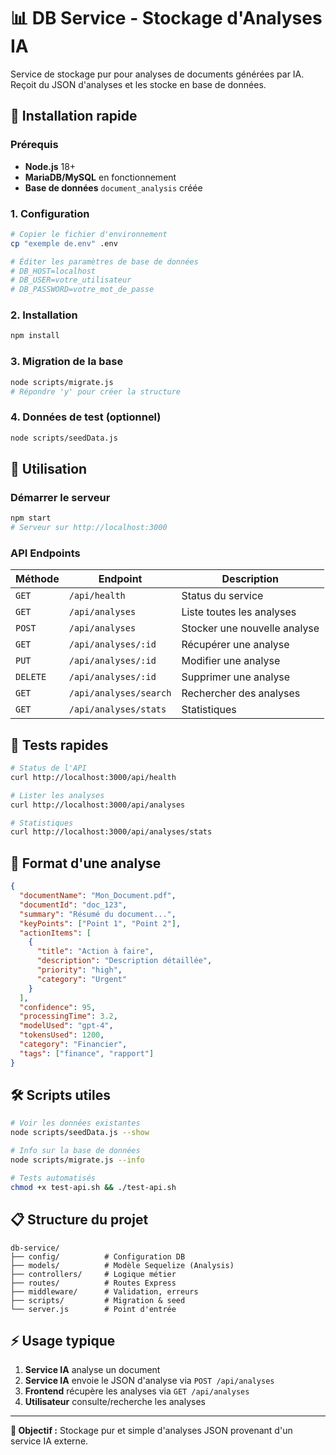 # 📊 DB Service - Stockage d'Analyses IA

Service de stockage pur pour analyses de documents générées par IA. Reçoit du JSON d'analyses et les stocke en base de données.

## 🚀 Installation rapide

### Prérequis
- **Node.js** 18+
- **MariaDB/MySQL** en fonctionnement
- **Base de données** `document_analysis` créée

### 1. Configuration

```bash
# Copier le fichier d'environnement
cp "exemple de.env" .env

# Éditer les paramètres de base de données
# DB_HOST=localhost
# DB_USER=votre_utilisateur
# DB_PASSWORD=votre_mot_de_passe
```

### 2. Installation

```bash
npm install
```

### 3. Migration de la base

```bash
node scripts/migrate.js
# Répondre 'y' pour créer la structure
```

### 4. Données de test (optionnel)

```bash
node scripts/seedData.js
```

## 🎯 Utilisation

### Démarrer le serveur

```bash
npm start
# Serveur sur http://localhost:3000
```

### API Endpoints

| Méthode | Endpoint | Description |
|---------|----------|-------------|
| `GET` | `/api/health` | Status du service |
| `GET` | `/api/analyses` | Liste toutes les analyses |
| `POST` | `/api/analyses` | Stocker une nouvelle analyse |
| `GET` | `/api/analyses/:id` | Récupérer une analyse |
| `PUT` | `/api/analyses/:id` | Modifier une analyse |
| `DELETE` | `/api/analyses/:id` | Supprimer une analyse |
| `GET` | `/api/analyses/search` | Rechercher des analyses |
| `GET` | `/api/analyses/stats` | Statistiques |

## 🧪 Tests rapides

```bash
# Status de l'API
curl http://localhost:3000/api/health

# Lister les analyses
curl http://localhost:3000/api/analyses

# Statistiques
curl http://localhost:3000/api/analyses/stats
```

## 📝 Format d'une analyse

```json
{
  "documentName": "Mon_Document.pdf",
  "documentId": "doc_123",
  "summary": "Résumé du document...",
  "keyPoints": ["Point 1", "Point 2"],
  "actionItems": [
    {
      "title": "Action à faire",
      "description": "Description détaillée",
      "priority": "high",
      "category": "Urgent"
    }
  ],
  "confidence": 95,
  "processingTime": 3.2,
  "modelUsed": "gpt-4",
  "tokensUsed": 1200,
  "category": "Financier",
  "tags": ["finance", "rapport"]
}
```

## 🛠️ Scripts utiles

```bash
# Voir les données existantes
node scripts/seedData.js --show

# Info sur la base de données
node scripts/migrate.js --info

# Tests automatisés
chmod +x test-api.sh && ./test-api.sh
```

## 📋 Structure du projet

```
db-service/
├── config/          # Configuration DB
├── models/          # Modèle Sequelize (Analysis)
├── controllers/     # Logique métier
├── routes/          # Routes Express
├── middleware/      # Validation, erreurs
├── scripts/         # Migration & seed
└── server.js        # Point d'entrée
```

## ⚡ Usage typique

1. **Service IA** analyse un document
2. **Service IA** envoie le JSON d'analyse via `POST /api/analyses`
3. **Frontend** récupère les analyses via `GET /api/analyses`
4. **Utilisateur** consulte/recherche les analyses

---

**🎯 Objectif :** Stockage pur et simple d'analyses JSON provenant d'un service IA externe.